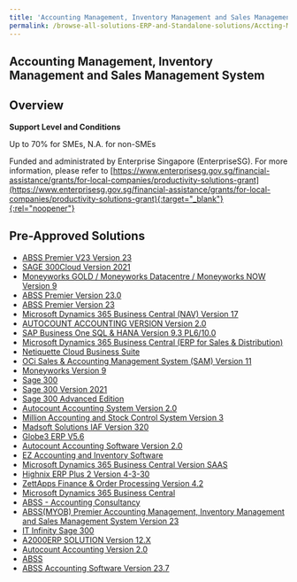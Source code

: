 ```yaml
---
title: 'Accounting Management, Inventory Management and Sales Management System'
permalink: /browse-all-solutions-ERP-and-Standalone-solutions/Accting-Mgmt--Inventory-Mgmt-and-Sales-Mgmt-System
---
```


## Accounting Management, Inventory Management and Sales Management System
## Overview

**Support Level and Conditions**

Up to 70% for SMEs, N.A. for non-SMEs

Funded and administrated by Enterprise Singapore (EnterpriseSG). For more information, please refer to [https://www.enterprisesg.gov.sg/financial-assistance/grants/for-local-companies/productivity-solutions-grant](https://www.enterprisesg.gov.sg/financial-assistance/grants/for-local-companies/productivity-solutions-grant){:target="_blank"}{:rel="noopener"}

## Pre-Approved Solutions

- <a href='/productivity-solutions-grant/solutionrepo/solution13' target='_blank'>ABSS Premier V23 Version 23 </a><br>
- <a href='/productivity-solutions-grant/solutionrepo/solution65' target='_blank'>SAGE 300Cloud Version 2021</a><br>
- <a href='/productivity-solutions-grant/solutionrepo/solution95' target='_blank'>Moneyworks GOLD / Moneyworks Datacentre / Moneyworks NOW Version 9</a><br>
- <a href='/productivity-solutions-grant/solutionrepo/solution133' target='_blank'>ABSS Premier Version 23.0</a><br>
- <a href='/productivity-solutions-grant/solutionrepo/solution151' target='_blank'>ABSS Premier Version 23</a><br>
- <a href='/productivity-solutions-grant/solutionrepo/solution434' target='_blank'>Microsoft Dynamics 365 Business Central (NAV) Version 17</a><br>
- <a href='/productivity-solutions-grant/solutionrepo/solution477' target='_blank'>AUTOCOUNT ACCOUNTING VERSION Version 2.0</a><br>
- <a href='/productivity-solutions-grant/solutionrepo/solution612' target='_blank'>SAP Business One SQL & HANA Version 9.3 PL6/10.0</a><br>
- <a href='/productivity-solutions-grant/solutionrepo/solution617' target='_blank'>Microsoft Dynamics 365 Business Central (ERP for Sales & Distribution)</a><br>
- <a href='/productivity-solutions-grant/solutionrepo/solution640' target='_blank'>Netiquette Cloud Business Suite</a><br>
- <a href='/productivity-solutions-grant/solutionrepo/solution657' target='_blank'>OCi Sales & Accounting Management System (SAM) Version 11 </a><br>
- <a href='/productivity-solutions-grant/solutionrepo/solution680' target='_blank'>Moneyworks Version 9</a><br>
- <a href='/productivity-solutions-grant/solutionrepo/solution768' target='_blank'>Sage 300</a><br>
- <a href='/productivity-solutions-grant/solutionrepo/solution869' target='_blank'>Sage 300 Version 2021</a><br>
- <a href='/productivity-solutions-grant/solutionrepo/solution1014' target='_blank'>Sage 300 Advanced Edition</a><br>
- <a href='/productivity-solutions-grant/solutionrepo/solution1106' target='_blank'>Autocount Accounting System Version 2.0 </a><br>
- <a href='/productivity-solutions-grant/solutionrepo/solution1147' target='_blank'>Million Accounting and Stock Control System Version 3</a><br>
- <a href='/productivity-solutions-grant/solutionrepo/solution1178' target='_blank'>Madsoft Solutions IAF Version 320</a><br>
- <a href='/productivity-solutions-grant/solutionrepo/solution1238' target='_blank'>Globe3 ERP V5.6</a><br>
- <a href='/productivity-solutions-grant/solutionrepo/solution1355' target='_blank'>Autocount Accounting Software Version 2.0</a><br>
- <a href='/productivity-solutions-grant/solutionrepo/solution1360' target='_blank'>EZ Accounting and Inventory Software</a><br>
- <a href='/productivity-solutions-grant/solutionrepo/solution1397' target='_blank'>Microsoft Dynamics 365 Business Central Version SAAS</a><br>
- <a href='/productivity-solutions-grant/solutionrepo/solution1516' target='_blank'>Highnix ERP Plus 2 Version 4-3-30</a><br>
- <a href='/productivity-solutions-grant/solutionrepo/solution1876' target='_blank'>ZettApps Finance & Order Processing Version 4.2</a><br>
- <a href='/productivity-solutions-grant/solutionrepo/solution1972' target='_blank'>Microsoft Dynamics 365 Business Central</a><br>
- <a href='/productivity-solutions-grant/solutionrepo/solution1990' target='_blank'>ABSS - Accounting Consultancy</a><br>
- <a href='/productivity-solutions-grant/solutionrepo/solution2252' target='_blank'>ABSS(MYOB) Premier Accounting Management, Inventory Management and Sales Management System Version 23</a><br>
- <a href='/productivity-solutions-grant/solutionrepo/solution2487' target='_blank'>IT Infinity Sage 300 </a><br>
- <a href='/productivity-solutions-grant/solutionrepo/solution2632' target='_blank'>A2000ERP SOLUTION Version 12.X</a><br>
- <a href='/productivity-solutions-grant/solutionrepo/solution2697' target='_blank'>Autocount Accounting Version 2.0</a><br>
- <a href='/productivity-solutions-grant/solutionrepo/solution2746' target='_blank'>ABSS</a><br>
- <a href='/productivity-solutions-grant/solutionrepo/solution2891' target='_blank'>ABSS Accounting Software Version 23.7</a><br>
